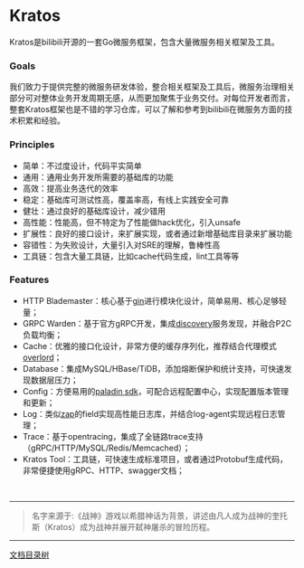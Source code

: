 # Kratos

Kratos是bilibili开源的一套Go微服务框架，包含大量微服务相关框架及工具。  

### Goals

我们致力于提供完整的微服务研发体验，整合相关框架及工具后，微服务治理相关部分可对整体业务开发周期无感，从而更加聚焦于业务交付。对每位开发者而言，整套Kratos框架也是不错的学习仓库，可以了解和参考到bilibili在微服务方面的技术积累和经验。

### Principles

* 简单：不过度设计，代码平实简单
* 通用：通用业务开发所需要的基础库的功能
* 高效：提高业务迭代的效率
* 稳定：基础库可测试性高，覆盖率高，有线上实践安全可靠
* 健壮：通过良好的基础库设计，减少错用
* 高性能：性能高，但不特定为了性能做hack优化，引入unsafe
* 扩展性：良好的接口设计，来扩展实现，或者通过新增基础库目录来扩展功能
* 容错性：为失败设计，大量引入对SRE的理解，鲁棒性高
* 工具链：包含大量工具链，比如cache代码生成，lint工具等等

### Features
* HTTP Blademaster：核心基于[gin](https://github.com/gin-gonic/gin)进行模块化设计，简单易用、核心足够轻量；
* GRPC Warden：基于官方gRPC开发，集成[discovery](https://github.com/bilibili/discovery)服务发现，并融合P2C负载均衡；
* Cache：优雅的接口化设计，非常方便的缓存序列化，推荐结合代理模式[overlord](https://github.com/bilibili/overlord)；
* Database：集成MySQL/HBase/TiDB，添加熔断保护和统计支持，可快速发现数据层压力；
* Config：方便易用的[paladin sdk](config-paladin.md)，可配合远程配置中心，实现配置版本管理和更新；
* Log：类似[zap](https://github.com/uber-go/zap)的field实现高性能日志库，并结合log-agent实现远程日志管理；
* Trace：基于opentracing，集成了全链路trace支持（gRPC/HTTP/MySQL/Redis/Memcached）；
* Kratos Tool：工具链，可快速生成标准项目，或者通过Protobuf生成代码，非常便捷使用gRPC、HTTP、swagger文档；


<br>  

-------------

> 名字来源于:《战神》游戏以希腊神话为背景，讲述由凡人成为战神的奎托斯（Kratos）成为战神并展开弑神屠杀的冒险历程。

-------------

[文档目录树](summary.md)
